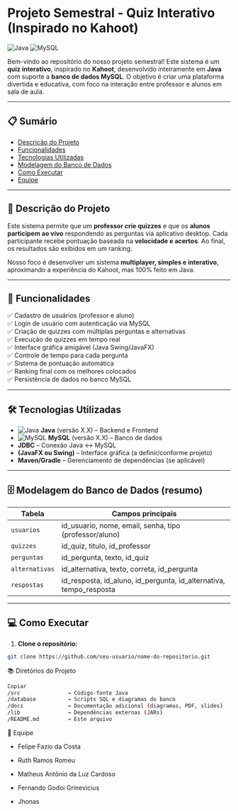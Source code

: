 # **Projeto Semestral - Quiz Interativo (Inspirado no Kahoot)**

![Java](https://img.shields.io/badge/Java-ED8B00?style=for-the-badge&logo=java&logoColor=white)
![MySQL](https://img.shields.io/badge/MySQL-4479A1?style=for-the-badge&logo=mysql&logoColor=white)

Bem-vindo ao repositório do nosso projeto semestral! Este sistema é um **quiz interativo**, inspirado no **Kahoot**, desenvolvido inteiramente em **Java** com suporte a **banco de dados MySQL**. O objetivo é criar uma plataforma divertida e educativa, com foco na interação entre professor e alunos em sala de aula.

---

## 📋 **Sumário**
- [Descrição do Projeto](#descrição-do-projeto)
- [Funcionalidades](#funcionalidades)
- [Tecnologias Utilizadas](#tecnologias-utilizadas)
- [Modelagem do Banco de Dados](#modelagem-do-banco-de-dados)
- [Como Executar](#como-executar)
- [Equipe](#equipe)

---

## 📝 **Descrição do Projeto**

Este sistema permite que um **professor crie quizzes** e que os **alunos participem ao vivo** respondendo as perguntas via aplicativo desktop. Cada participante recebe pontuação baseada na **velocidade e acertos**. Ao final, os resultados são exibidos em um ranking.

Nosso foco é desenvolver um sistema **multiplayer, simples e interativo**, aproximando a experiência do Kahoot, mas 100% feito em Java.

---

## 🚀 **Funcionalidades**

✅ Cadastro de usuários (professor e aluno)  
✅ Login de usuário com autenticação via MySQL  
✅ Criação de quizzes com múltiplas perguntas e alternativas  
✅ Execução de quizzes em tempo real  
✅ Interface gráfica amigável (Java Swing/JavaFX)  
✅ Controle de tempo para cada pergunta  
✅ Sistema de pontuação automática  
✅ Ranking final com os melhores colocados  
✅ Persistência de dados no banco MySQL  

---

## 🛠 **Tecnologias Utilizadas**

- ![Java](https://img.shields.io/badge/Java-ED8B00?style=flat&logo=java&logoColor=white) **Java** (versão X.X) – Backend e Frontend
- ![MySQL](https://img.shields.io/badge/MySQL-4479A1?style=flat&logo=mysql&logoColor=white) **MySQL** (versão X.X) – Banco de dados
- **JDBC** – Conexão Java ↔ MySQL
- **(JavaFX ou Swing)** – Interface gráfica (a definir/conforme projeto)
- **Maven/Gradle** – Gerenciamento de dependências (se aplicável)

---

## 🗄 **Modelagem do Banco de Dados** (resumo)

| Tabela        | Campos principais                     |
|---------------|-------------------------------------|
| `usuarios`     | id_usuario, nome, email, senha, tipo (professor/aluno) |
| `quizzes`      | id_quiz, titulo, id_professor       |
| `perguntas`    | id_pergunta, texto, id_quiz         |
| `alternativas` | id_alternativa, texto, correta, id_pergunta |
| `respostas`    | id_resposta, id_aluno, id_pergunta, id_alternativa, tempo_resposta |

---

## 💻 **Como Executar**

1. **Clone o repositório:**

```bash
git clone https://github.com/seu-usuario/nome-do-repositorio.git
```

📚 Diretórios do Projeto

```bash
Copiar
/src               → Código-fonte Java
/database          → Scripts SQL e diagramas do banco
/docs              → Documentação adicional (diagramas, PDF, slides)
/lib               → Dependências externas (JARs)
/README.md         → Este arquivo
```

👥 Equipe

- Felipe Fazio da Costa

- Ruth Ramos Romeu

- Matheus Antônio da Luz Cardoso

- Fernando Godoi Grinevicius

- Jhonas
